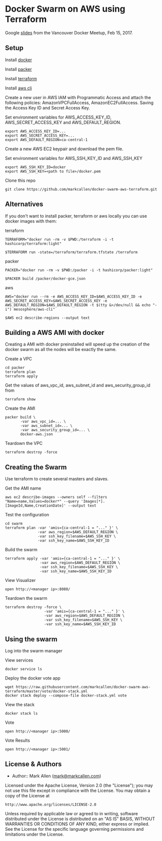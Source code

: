 # Docker Swarm on AWS using Terraform

Google [slides](https://docs.google.com/presentation/d/1NZcVcFMMCXWs6Tz-XGgeY0B4E_sptqnjEg4j0P-T9tg/edit?usp=sharing) from the Vancouver Docker Meetup, Feb 15, 2017.

## Setup

Install [docker](https://www.docker.com/products/docker)

Install [packer](https://www.packer.io/downloads.html)

Install [terraform](https://www.terraform.io/downloads.html)

Install [aws cli](http://docs.aws.amazon.com/cli/latest/userguide/installing.html)

Create a new user in AWS IAM with Programmatic Access and attach the following
policies: AmazonVPCFullAccess, AmazonEC2FullAccess.  Saving the Access Key ID
and Secret Access Key.

Set environment variables for AWS_ACCESS_KEY_ID, AWS_SECRET_ACCESS_KEY and
AWS_DEFAULT_REGION.

````
export AWS_ACCESS_KEY_ID=...
export AWS_SECRET_ACCESS_KEY=...
export AWS_DEFAULT_REGION=ca-central-1
````

Create a new AWS EC2 keypair and download the pem file.

Set environment variables for AWS_SSH_KEY_ID and AWS_SSH_KEY

````
export AWS_SSH_KEY_ID=docker
export AWS_SSH_KEY=<path to file>/docker.pem
````

Clone this repo
````
git clone https://github.com/markcallen/docker-swarm-aws-terraform.git
````

## Alternatives

If you don't want to install packer, terraform or aws locally you can use docker
images with them:

terraform
````
TERRAFORM="docker run -rm -v $PWD:/terraform -i -t hashicorp/terraform:light"

$TERRAFORM run -state=/terraform/terraform.tfstate /terraform
````

packer
````
PACKER="docker run -rm -v $PWD:/packer -i -t hashicorp/packer:light"

$PACKER build /packer/docker-gce.json
````

aws
````
AWS="docker run --rm -e AWS_ACCESS_KEY_ID=$AWS_ACCESS_KEY_ID -e AWS_SECRET_ACCESS_KEY=$AWS_SECRET_ACCESS_KEY -e AWS_DEFAULT_REGION=$AWS_DEFAULT_REGION -t $(tty &>/dev/null && echo "-i") mesosphere/aws-cli"

$AWS ec2 describe-regions --output text
````

## Building a AWS AMI with docker
Creating a AMI with docker preinstalled will speed up the creation of the docker
swarm as all the nodes will be exactly the same.

Create a VPC
````
cd packer
terraform plan
terraform apply
````

Get the values of aws_vpc_id, aws_subnet_id and aws_security_group_id from

````
terraform show
````

Create the AMI
````
packer build \
       -var aws_vpc_id=... \
       -var aws_subnet_id=... \
       -var aws_security_group_id=... \
       docker-aws.json
````

Teardown the VPC
````
terraform destroy -force
````


## Creating the Swarm
Use terraform to create several masters and slaves.

Get the AMI name
````
aws ec2 describe-images --owners self --filters "Name=name,Values=docker*" --query 'Images[*].[ImageId,Name,CreationDate]' --output text
````

Test the configuration
````
cd swarm
terraform plan -var 'amis={ca-central-1 = "..." }' \
               -var aws_region=$AWS_DEFAULT_REGION \
               -var ssh_key_filename=$AWS_SSH_KEY \
               -var ssh_key_name=$AWS_SSH_KEY_ID
````

Build the swarm
````
terraform apply -var 'amis={ca-central-1 = "..." }' \
                -var aws_region=$AWS_DEFAULT_REGION \
                -var ssh_key_filename=$AWS_SSH_KEY \
                -var ssh_key_name=$AWS_SSH_KEY_ID
````

View Visualizer
````
open http://<manager ip>:8080/
````

Teardown the swarm
````
terraform destroy -force \
                  -var 'amis={ca-central-1 = "..." }' \
                  -var aws_region=$AWS_DEFAULT_REGION \
                  -var ssh_key_filename=$AWS_SSH_KEY \
                  -var ssh_key_name=$AWS_SSH_KEY_ID
````

## Using the swarm

Log into the swarm manager

View services
````
docker service ls
````

Deploy the docker vote app
````
wget https://raw.githubusercontent.com/markcallen/docker-swarm-aws-terraform/master/vote/docker-stack.yml
docker stack deploy --compose-file docker-stack.yml vote
````

View the stack
````
docker stack ls
````

Vote
````
open http://<manager ip>:5000/
````

Vote Results
````
open http://<manager ip>:5001/
````


## License & Authors
- Author:: Mark Allen (mark@markcallen.com)

Licensed under the Apache License, Version 2.0 (the "License");
you may not use this file except in compliance with the License.
You may obtain a copy of the License at

    http://www.apache.org/licenses/LICENSE-2.0

Unless required by applicable law or agreed to in writing, software
distributed under the License is distributed on an "AS IS" BASIS,
WITHOUT WARRANTIES OR CONDITIONS OF ANY KIND, either express or implied.
See the License for the specific language governing permissions and
limitations under the License.

